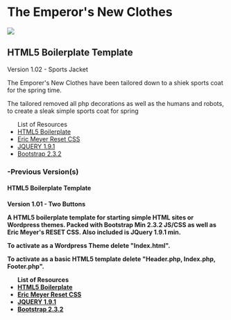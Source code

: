 The Emperor's New Clothes
===========
<img src ="https://raw.github.com/ArledgeMike/Emperors-New-Clothes/master/images/emporersnewclothes.png" />


<h2>HTML5 Boilerplate Template</h2> <p>Version 1.02 - Sports Jacket</p>

<p>The Emporer's New Clothes have been tailored down to a shiek sports coat for the spring time.</p>

<p>The tailored removed all php decorations as well as the humans and robots, to create a sleak simple sports coat for spring</p>

<ul>
List of Resources
<li><a href="http://html5boilerplate.com/">HTML5 Boilerplate</a></li>
<li><a href="http://meyerweb.com/eric/tools/css/reset/">Eric Meyer Reset CSS</a></li>
<li><a href="http://code.jquery.com/jquery-1.9.1.js">JQUERY 1.9.1</a></li>
<li><a href="http://getbootstrap.com/2.3.2/">Bootstrap 2.3.2</a></li>
</ul>



<h3>-Previous Version(s)</h3>

<h4>HTML5 Boilerplate Template<h4> <p>Version 1.01 - Two Buttons</p>

<p>A HTML5 boilerplate template for starting simple HTML sites or Wordpress themes. Packed with Bootstrap Min 2.3.2 JS/CSS as well as Eric Meyer's RESET CSS. Also included is JQuery 1.9.1 min.</p>

<p>To activate as a Wordpress Theme delete "Index.html".</p>
<p>To activate as a basic HTML5 template delete "Header.php, Index.php, Footer.php".</p>

<ul>
List of Resources
<li><a href="http://html5boilerplate.com/">HTML5 Boilerplate</a></li>
<li><a href="http://meyerweb.com/eric/tools/css/reset/">Eric Meyer Reset CSS</a></li>
<li><a href="http://code.jquery.com/jquery-1.9.1.js">JQUERY 1.9.1</a></li>
<li><a href="http://getbootstrap.com/2.3.2/">Bootstrap 2.3.2</a></li>
</ul>
